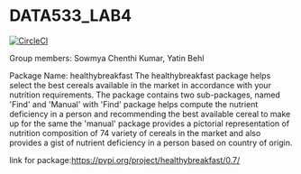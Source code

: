 # DATA533_LAB4

[![CircleCI](https://circleci.com/gh/circleci/circleci-docs.svg?style=svg)](https://app.circleci.com/pipelines/github/Sowmya-Chenthi-Kumar)

Group members: Sowmya Chenthi Kumar, Yatin Behl

Package Name: healthybreakfast
The healthybreakfast package helps select the best cereals available in the market in accordance with your nutrition requirements. The package contains two sub-packages, named 'Find' and 'Manual' with 'Find' package helps compute the nutrient deficiency in a person and recommending the best available cereal to make up for the same the 'manual' package provides a pictorial representation of nutrition composition of 74 variety of cereals in the market and also provides a gist of nutrient deficiency in a person based on country of origin.

link for package:https://pypi.org/project/healthybreakfast/0.7/

